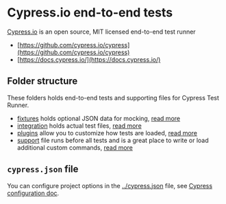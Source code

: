 # Cypress.io end-to-end tests

[Cypress.io](https://www.cypress.io) is an open source, MIT licensed end-to-end test runner

- [https://github.com/cypress.io/cypress](https://github.com/cypress.io/cypress)
- [https://docs.cypress.io/](https://docs.cypress.io/)

## Folder structure

These folders holds end-to-end tests and supporting files for Cypress Test Runner.

- [fixtures](fixtures) holds optional JSON data for mocking, [read more](https://on.cypress.io/fixture)
- [integration](integration) holds actual test files, [read more](https://on.cypress.io/writing-and-organizing-tests)
- [plugins](plugins) allow you to customize how tests are loaded, [read more](https://on.cypress.io/plugins)
- [support](support) file runs before all tests and is a great place to write or load additional custom commands, [read more](https://on.cypress.io/writing-and-organizing-tests#Support-file)

## `cypress.json` file

You can configure project options in the [../cypress.json](../cypress.json) file, see [Cypress configuration doc](https://on.cypress.io/configuration).
